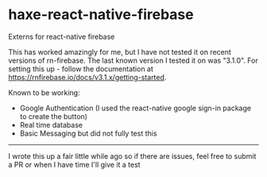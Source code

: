 # haxe-react-native-firebase
Externs for react-native firebase

This has worked amazingly for me, but I have not tested it on recent versions of rn-firebase. The last known version I tested it on was "3.1.0". For setting this up - follow the documentation at <https://rnfirebase.io/docs/v3.1.x/getting-started>.

Known to be working:
- Google Authentication (I used the react-native google sign-in package to create the button)
- Real time database
- Basic Messaging but did not fully test this

---

I wrote this up a fair little while ago so if there are issues, feel free to submit a PR or when I have time I'll give it a test
